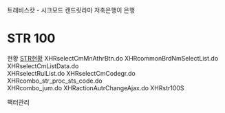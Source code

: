 트래비스캇 - 시크모드
캔드릿라마 
저축은행이 은행
# STR 100

현황
<a href="javascript:makeTab('/str/str100/str100_L.do','STR현황')" class="LOWER_CNT0 active"><span>STR현황</span></a>
XHRselectCmMnAthrBtn.do	
XHRcommonBrdNmSelectList.do	
XHRselectCmListData.do	
XHRselectRulList.do	
XHRselectCmCodegr.do	
XHRcombo_str_proc_sts_code.do	
XHRcombo_jum.do	
XHRactionAutrChangeAjax.do	XHRstr100S

팩터관리